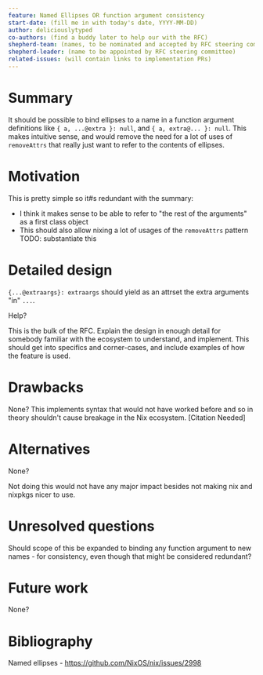 ```yaml
---
feature: Named Ellipses OR function argument consistency
start-date: (fill me in with today's date, YYYY-MM-DD)
author: deliciouslytyped
co-authors: (find a buddy later to help our with the RFC)
shepherd-team: (names, to be nominated and accepted by RFC steering committee)
shepherd-leader: (name to be appointed by RFC steering committee)
related-issues: (will contain links to implementation PRs)
---
```


# Summary
[summary]: #summary

It should be possible to bind ellipses to a name in a function argument definitions like `{ a, ...@extra }: null`, and `{ a, extra@... }: null`. This makes intuitive sense, and would remove the need for a lot of uses of `removeAttrs` that really just want to refer to the contents of ellipses.

# Motivation
[motivation]: #motivation
This is pretty simple so it#s redundant with the summary:
- I think it makes sense to be able to refer to "the rest of the arguments" as a first class object
- This should also allow nixing a lot of usages of the `removeAttrs` pattern TODO: substantiate this

# Detailed design
[design]: #detailed-design

`{...@extraargs}: extraargs` should yield as an attrset the extra arguments "in" `...`.

Help?

This is the bulk of the RFC. Explain the design in enough detail for somebody
familiar with the ecosystem to understand, and implement.  This should get
into specifics and corner-cases, and include examples of how the feature is
used.

# Drawbacks
[drawbacks]: #drawbacks
None?
This implements syntax that would not have worked before and so in theory shouldn't cause breakage in the Nix ecosystem. [Citation Needed]

# Alternatives
[alternatives]: #alternatives
None?

Not doing this would not have any major impact besides not making nix and nixpkgs nicer to use.

# Unresolved questions
[unresolved]: #unresolved-questions
Should scope of this be expanded to binding any function argument to new names - for consistency, even though that might be considered redundant?


# Future work
[future]: #future-work
None?

# Bibliography
Named ellipses - https://github.com/NixOS/nix/issues/2998
